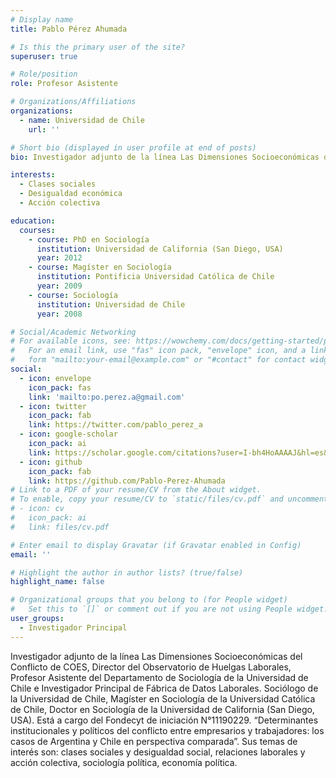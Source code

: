 ```yaml
---
# Display name
title: Pablo Pérez Ahumada

# Is this the primary user of the site?
superuser: true

# Role/position
role: Profesor Asistente

# Organizations/Affiliations
organizations:
  - name: Universidad de Chile
    url: ''

# Short bio (displayed in user profile at end of posts)
bio: Investigador adjunto de la línea Las Dimensiones Socioeconómicas del Conflicto de COES, Director del Observatorio de Huelgas Laborales, Profesor Asistente del Departamento de Sociología de la Universidad de Chile e Investigador Principal de Fábrica de Datos Laborales. Sociólogo de la Universidad de Chile, Magíster en Sociología de la Universidad Católica de Chile, Doctor en Sociología de la Universidad de California (San Diego, USA). Está a cargo del Fondecyt de iniciación N°11190229. “Determinantes institucionales y políticos del conflicto entre empresarios y trabajadores: los casos de Argentina y Chile en perspectiva comparada”. Sus temas de interés son: clases sociales y desigualdad social, relaciones laborales y acción colectiva, sociología política, economía política. 

interests:
  - Clases sociales
  - Desigualdad económica
  - Acción colectiva

education:
  courses:
    - course: PhD en Sociología
      institution: Universidad de California (San Diego, USA)
      year: 2012
    - course: Magíster en Sociología
      institution: Pontificia Universidad Católica de Chile
      year: 2009
    - course: Sociología
      institution: Universidad de Chile
      year: 2008

# Social/Academic Networking
# For available icons, see: https://wowchemy.com/docs/getting-started/page-builder/#icons
#   For an email link, use "fas" icon pack, "envelope" icon, and a link in the
#   form "mailto:your-email@example.com" or "#contact" for contact widget.
social:
  - icon: envelope
    icon_pack: fas
    link: 'mailto:po.perez.a@gmail.com'
  - icon: twitter
    icon_pack: fab
    link: https://twitter.com/pablo_perez_a
  - icon: google-scholar
    icon_pack: ai
    link: https://scholar.google.com/citations?user=I-bh4HoAAAAJ&hl=es&oi=ao
  - icon: github
    icon_pack: fab
    link: https://github.com/Pablo-Perez-Ahumada
# Link to a PDF of your resume/CV from the About widget.
# To enable, copy your resume/CV to `static/files/cv.pdf` and uncomment the lines below.
# - icon: cv
#   icon_pack: ai
#   link: files/cv.pdf

# Enter email to display Gravatar (if Gravatar enabled in Config)
email: ''

# Highlight the author in author lists? (true/false)
highlight_name: false

# Organizational groups that you belong to (for People widget)
#   Set this to `[]` or comment out if you are not using People widget.
user_groups:
  - Investigador Principal
---
```


Investigador adjunto de la línea Las Dimensiones Socioeconómicas del Conflicto de COES, Director del Observatorio de Huelgas Laborales, Profesor Asistente del Departamento de Sociología de la Universidad de Chile e Investigador Principal de Fábrica de Datos Laborales. Sociólogo de la Universidad de Chile, Magíster en Sociología de la Universidad Católica de Chile, Doctor en Sociología de la Universidad de California (San Diego, USA). Está a cargo del Fondecyt de iniciación N°11190229. “Determinantes institucionales y políticos del conflicto entre empresarios y trabajadores: los casos de Argentina y Chile en perspectiva comparada”. Sus temas de interés son: clases sociales y desigualdad social, relaciones laborales y acción colectiva, sociología política, economía política.